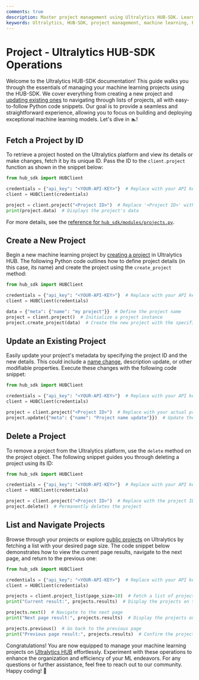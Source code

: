 ```yaml
---
comments: true
description: Master project management using Ultralytics HUB-SDK. Learn to create, update, delete, and list ML projects with easy Python code snippets.
keywords: Ultralytics, HUB-SDK, project management, machine learning, Python, create project, update project, delete project, list projects
---
```


# Project - Ultralytics HUB-SDK Operations

Welcome to the Ultralytics HUB-SDK documentation! This guide walks you through the essentials of managing your machine learning projects using the HUB-SDK. We cover everything from creating a new project and [updating existing ones](https://docs.ultralytics.com/hub/sdk/project/#update-an-existing-project) to navigating through lists of projects, all with easy-to-follow Python code snippets. Our goal is to provide a seamless and straightforward experience, allowing you to focus on building and deploying exceptional machine learning models. Let's dive in 🏊!

## Fetch a Project by ID

To retrieve a project hosted on the Ultralytics platform and view its details or make changes, fetch it by its unique ID. Pass the ID to the `client.project` function as shown in the snippet below:

```python
from hub_sdk import HUBClient

credentials = {"api_key": "<YOUR-API-KEY>"}  # Replace with your API key
client = HUBClient(credentials)

project = client.project("<Project ID>")  # Replace '<Project ID>' with your actual project ID
print(project.data)  # Displays the project's data
```

For more details, see the [reference for `hub_sdk/modules/projects.py`](https://docs.ultralytics.com/hub/sdk/reference/modules/projects/).

## Create a New Project

Begin a new machine learning project by [creating a project](https://docs.ultralytics.com/hub/projects/#create-project) in Ultralytics HUB. The following Python code outlines how to define project details (in this case, its name) and create the project using the `create_project` method:

```python
from hub_sdk import HUBClient

credentials = {"api_key": "<YOUR-API-KEY>"}  # Replace with your API key
client = HUBClient(credentials)

data = {"meta": {"name": "my project"}}  # Define the project name
project = client.project()  # Initialize a project instance
project.create_project(data)  # Create the new project with the specified data
```

## Update an Existing Project

Easily update your project's metadata by specifying the project ID and the new details. This could include a [name change](https://docs.ultralytics.com/hub/projects/#edit-project), description update, or other modifiable properties. Execute these changes with the following code snippet:

```python
from hub_sdk import HUBClient

credentials = {"api_key": "<YOUR-API-KEY>"}  # Replace with your API key
client = HUBClient(credentials)

project = client.project("<Project ID>")  # Replace with your actual project ID
project.update({"meta": {"name": "Project name update"}})  # Update the project's name or other metadata
```

## Delete a Project

To remove a project from the Ultralytics platform, use the `delete` method on the project object. The following snippet guides you through deleting a project using its ID:

```python
from hub_sdk import HUBClient

credentials = {"api_key": "<YOUR-API-KEY>"}  # Replace with your API key
client = HUBClient(credentials)

project = client.project("<Project ID>")  # Replace with the project ID to delete
project.delete()  # Permanently deletes the project
```

## List and Navigate Projects

Browse through your projects or explore [public projects](https://docs.ultralytics.com/hub/projects/#share-project) on Ultralytics by fetching a list with your desired page size. The code snippet below demonstrates how to view the current page results, navigate to the next page, and return to the previous one:

```python
from hub_sdk import HUBClient

credentials = {"api_key": "<YOUR-API-KEY>"}  # Replace with your API key
client = HUBClient(credentials)

projects = client.project_list(page_size=10)  # Fetch a list of projects with a specified page size
print("Current result:", projects.results)  # Display the projects on the current page

projects.next()  # Navigate to the next page
print("Next page result:", projects.results)  # Display the projects on the next page

projects.previous()  # Go back to the previous page
print("Previous page result:", projects.results)  # Confirm the projects on the previous page
```

Congratulations! You are now equipped to manage your machine learning projects on [Ultralytics HUB](https://www.ultralytics.com/hub) effortlessly. Experiment with these operations to enhance the organization and efficiency of your ML endeavors. For any questions or further assistance, feel free to reach out to our community. Happy coding! 🚀
